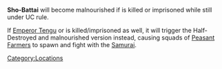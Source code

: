 **Sho-Battai** will become malnourished if [](Lady_Kana.md) is killed or imprisoned while still under UC
rule.

If [Emperor Tengu](Emperor_Tengu.md "wikilink") or [](Lord_Nagata.md) is killed/imprisoned as well, it will
trigger the Half-Destroyed and malnourished version instead, causing
squads of [Peasant Farmers](Peasant_Farmer.md "wikilink") to spawn and
fight with the [Samurai](Samurai.md "wikilink").

[Category:Locations](Category:Locations "wikilink")